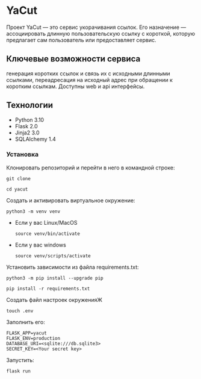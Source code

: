 # YaCut
Проект YaCut — это сервис укорачивания ссылок. Его назначение — ассоциировать длинную пользовательскую ссылку с короткой, которую предлагает сам пользователь или предоставляет сервис.

## Ключевые возможности сервиса
генерация коротких ссылок и связь их с исходными длинными ссылками,
переадресация на исходный адрес при обращении к коротким ссылкам.
Доступны web и api интерфейсы.

## Технологии
- Python 3.10
- Flask 2.0
- Jinja2 3.0
- SQLAlchemy 1.4
### Установка
Клонировать репозиторий и перейти в него в командной строке:

```
git clone 
```

```
cd yacut
```

Cоздать и активировать виртуальное окружение:

```
python3 -m venv venv
```

* Если у вас Linux/MacOS

    ```
    source venv/bin/activate
    ```

* Если у вас windows

    ```
    source venv/scripts/activate
    ```

Установить зависимости из файла requirements.txt:

```
python3 -m pip install --upgrade pip
```

```
pip install -r requirements.txt
```
Создать файл настроек окруженияЖ
```
touch .env
```
Заполнить его:
```
FLASK_APP=yacut
FLASK_ENV=production
DATABASE_URI=<sqlite:///db.sqlite3>
SECRET_KEY=<Your secret key>
```
Запустить:
```
flask run
```
